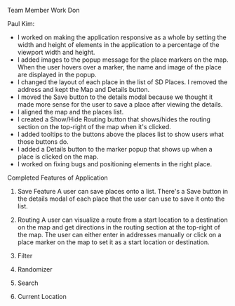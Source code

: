 Team Member Work Don

Paul Kim:
- I worked on making the application responsive as a whole by setting the width
and height of elements in the application to a percentage of the viewport width
and height.
- I added images to the popup message for the place markers on the map. When the
user hovers over a marker, the name and image of the place are displayed in the
popup.
- I changed the layout of each place in the list of SD Places. I removed
the address and kept the Map and Details button.
- I moved the Save button to the details modal because we thought it made more
sense for the user to save a place after viewing the details.
- I aligned the map and the places list.
- I created a Show/Hide Routing button that shows/hides the routing section on
the top-right of the map when it's clicked.
- I added tooltips to the buttons above the places list to show users what
those buttons do.
- I added a Details button to the marker popup that shows up when a place is
clicked on the map.
- I worked on fixing bugs and positioning elements in the right place.

Completed Features of Application

1) Save Feature
A user can save places onto a list. There's a Save button in the details modal
of each place that the user can use to save it onto the list.

2) Routing
A user can visualize a route from a start location to a destination on the map
and get directions in the routing section at the top-right of the map. The user
can either enter in addresses manually or click on a place marker on the map
to set it as a start location or destination.

3) Filter

4) Randomizer

5) Search

6) Current Location
